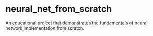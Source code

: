 # neural_net_from_scratch
An educational project that demonstrates the fundamentals of neural network implementation from scratch.
